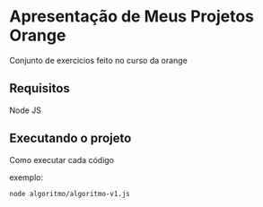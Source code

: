 # Apresentação de Meus Projetos Orange

Conjunto de exercicios feito no curso da orange

## Requisitos

Node JS

## Executando o projeto

Como executar cada código

exemplo:
```
node algoritmo/algoritmo-v1.js
```